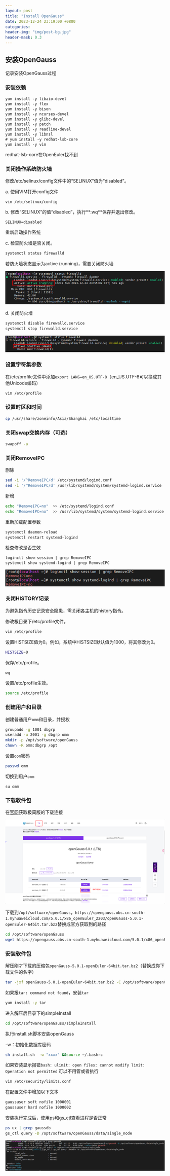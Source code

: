 ```yaml
---
layout: post
title: "Install OpenGauss"
date: 2023-12-24 23:19:00 +0800
categories: 
header-img: "img/post-bg.jpg"
header-mask: 0.3
---
```


## 安装OpenGauss

记录安装OpenGauss过程

### 安装依赖

```(bash)
yum install -y libaio-devel
yum install -y flex
yum install -y bison
yum install -y ncurses-devel
yum install -y glibc-devel
yum install -y patch
yum install -y readline-devel
yum install -y libnsl
# yum install -y redhat-lsb-core
yum install -y vim
```

redhat-lsb-core在OpenEuler找不到

### 关闭操作系统防火墙

修改/etc/selinux/config文件中的“SELINUX”值为“disabled”。

a. 使用VIM打开config文件

```(bash)
vim /etc/selinux/config
```

b. 修改“SELINUX”的值“disabled”，执行**:wq**保存并退出修改。

```(bash)
SELINUX=disabled
```

重新启动操作系统

c. 检查防火墙是否关闭。

```bash
systemctl status firewalld
```

若防火墙状态显示为active (running)，需要关闭防火墙

![2023-12-24-install-OpenGauss-20231224235742](https://raw.githubusercontent.com/LoststarsJL/MyImage/main/markdown-image/2023-12-24-install-OpenGauss-20231224235742.png)

d. 关闭防火墙

```bash
systemctl disable firewalld.service
systemctl stop firewalld.service
```

![2023-12-24-install-OpenGauss-20231224235826](https://raw.githubusercontent.com/LoststarsJL/MyImage/main/markdown-image/2023-12-24-install-OpenGauss-20231224235826.png)

### 设置字符集参数

在/etc/profile文件中添加`export LANG=en_US.UTF-8`（en_US.UTF-8可以换成其他Unicode编码）

```bash
vim /etc/profile
```

### 设置时区和时间

```bash
cp /usr/share/zoneinfo/Asia/Shanghai /etc/localtime
```

### 关闭swap交换内存（可选）

```bash
swapoff -a
```

### 关闭RemoveIPC

删除

```bash
sed -i '/^RemoveIPC/d' /etc/systemd/logind.conf
sed -i '/^RemoveIPC/d' /usr/lib/systemd/system/systemd-logind.service
```

新增
```bash
echo "RemoveIPC=no"  >> /etc/systemd/logind.conf
echo "RemoveIPC=no"  >> /usr/lib/systemd/system/systemd-logind.service
```

重新加载配置参数

```bash
systemctl daemon-reload
systemctl restart systemd-logind
```

检查修改是否生效

```bahs
loginctl show-session | grep RemoveIPC
systemctl show systemd-logind | grep RemoveIPC
```

![2023-12-24-install-OpenGauss-20231226000949](https://raw.githubusercontent.com/LoststarsJL/MyImage/main/markdown-image/2023-12-24-install-OpenGauss-20231226000949.png)

### 关闭HISTORY记录

为避免指令历史记录安全隐患，需关闭各主机的history指令。

修改根目录下/etc/profile文件。

```bash
vim /etc/profile
```

设置HISTSIZE值为0。例如，系统中HISTSIZE默认值为1000，将其修改为0。

```bash
HISTSIZE=0
```

保存/etc/profile。

```bash
wq
```

设置/etc/profile生效。

```bash
source /etc/profile
```

### 创建用户和目录

创建普通用户`omm`和目录，并授权

```bash
groupadd -g 1001 dbgrp
useradd -u 2001 -g dbgrp omm
mkdir -p /opt/software/openGauss
chown -R omm:dbgrp /opt
```

设置`oom`密码

```bash
passwd omm
```

切换到用户`omm`

```pash
su omm
```

### 下载软件包

在[官网](https://opengauss.org/zh/download/)获取极简版的下载连接

![2023-12-24-install-OpenGauss-20240107115059](https://raw.githubusercontent.com/LoststarsJL/MyImage/main/markdown-image/2023-12-24-install-OpenGauss-20240107115059.png)

下载到`/opt/software/openGauss`，`https://opengauss.obs.cn-south-1.myhuaweicloud.com/5.0.1/x86_openEuler_2203/openGauss-5.0.1-openEuler-64bit.tar.bz2`替换成官方获取到的路径

```bash
cd /opt/software/openGauss
wget https://opengauss.obs.cn-south-1.myhuaweicloud.com/5.0.1/x86_openEuler_2203/openGauss-5.0.1-openEuler-64bit.tar.bz2
```

### 安装软件包

解压刚才下载的压缩包`openGauss-5.0.1-openEuler-64bit.tar.bz2`（替换成你下载文件的名字）

```bash
tar -jxf openGauss-5.0.1-openEuler-64bit.tar.bz2 -C /opt/software/openGauss
```

如果报`tar: command not found`，安装`tar`

```bash
yum install -y tar
```

进入解压后目录下的simpleInstall

```bash
cd /opt/software/openGauss/simpleInstall
```

执行install.sh脚本安装openGauss

-w：初始化数据库密码

```bash
sh install.sh  -w "xxxx" &&source ~/.bashrc
```

如果安装显示报错`bash: ulimit: open files: cannot modify limit: Operation not permitted` 可以不用管或者执行

```bash
vim /etc/security/limits.conf
```

在配置文件中增加以下文本
```bash
gaussuser soft nofile 1000001
gaussuser hard nofile 1000002
```

安装执行完成后，使用ps和gs_ctl查看进程是否正常

```bash
ps ux | grep gaussdb
gs_ctl query -D /opt/software/openGauss/data/single_node
```

![2023-12-24-install-OpenGauss-``````](https://raw.githubusercontent.com/LoststarsJL/MyImage/main/markdown-image/2023-12-24-install-OpenGauss-%60%60%60%60%60%60.png)